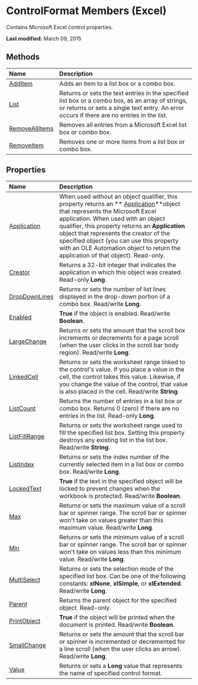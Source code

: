 
# ControlFormat Members (Excel)
Contains Microsoft Excel control properties.

 **Last modified:** March 09, 2015


## Methods



|**Name**|**Description**|
|:-----|:-----|
| [AddItem](fffc243b-3f94-14ab-f7b4-83c56325aa5e.md)|Adds an item to a list box or a combo box.|
| [List](8ec9abd2-d5cf-8179-96e9-a8b583bb8bcc.md)|Returns or sets the text entries in the specified list box or a combo box, as an array of strings, or returns or sets a single text entry. An error occurs if there are no entries in the list.|
| [RemoveAllItems](de8e1721-45e1-eca9-d35d-7d72c32dc0bf.md)|Removes all entries from a Microsoft Excel list box or combo box.|
| [RemoveItem](351c2333-9e8c-90a6-90a9-839f43184bb8.md)|Removes one or more items from a list box or combo box.|

## Properties



|**Name**|**Description**|
|:-----|:-----|
| [Application](6330abcc-bb92-358d-f690-bdb5eee357bd.md)|When used without an object qualifier, this property returns an  ** [Application](19b73597-5cf9-4f56-8227-b5211f657f6f.md)**object that represents the Microsoft Excel application. When used with an object qualifier, this property returns an  **Application** object that represents the creator of the specified object (you can use this property with an OLE Automation object to return the application of that object). Read-only.|
| [Creator](d3174b4f-70ad-4026-2205-8f71c8f1338a.md)|Returns a 32-bit integer that indicates the application in which this object was created. Read-only  **Long**.|
| [DropDownLines](e2e12163-c247-6518-2d2f-701d27266a1c.md)|Returns or sets the number of list lines displayed in the drop-down portion of a combo box. Read/write  **Long**.|
| [Enabled](feda368f-6f00-1a3b-ea39-179f76178c61.md)| **True** if the object is enabled. Read/write **Boolean**.|
| [LargeChange](2e47bd4f-59dc-d620-14f0-e4ecdfb4eb78.md)|Returns or sets the amount that the scroll box increments or decrements for a page scroll (when the user clicks in the scroll bar body region). Read/write  **Long**.|
| [LinkedCell](398f46f0-593a-6020-6832-5aebe8c8cd68.md)|Returns or sets the worksheet range linked to the control's value. If you place a value in the cell, the control takes this value. Likewise, if you change the value of the control, that value is also placed in the cell. Read/write  **String**.|
| [ListCount](9f7b60aa-8bf9-a7ec-c198-0a6f6316cc3c.md)|Returns the number of entries in a list box or combo box. Returns 0 (zero) if there are no entries in the list. Read-only  **Long**.|
| [ListFillRange](1004b4a7-9315-7736-a71b-1d94d229fd7e.md)|Returns or sets the worksheet range used to fill the specified list box. Setting this property destroys any existing list in the list box. Read/write  **String**.|
| [ListIndex](34df9efc-e53b-58fd-31b1-4ae592d3d9a8.md)|Returns or sets the index number of the currently selected item in a list box or combo box. Read/write  **Long**.|
| [LockedText](3b663597-4dec-8e9c-9d85-d07e162c4243.md)| **True** if the text in the specified object will be locked to prevent changes when the workbook is protected. Read/write **Boolean**.|
| [Max](35ed65e1-94d7-c147-2535-d41c503bb19b.md)|Returns or sets the maximum value of a scroll bar or spinner range. The scroll bar or spinner won't take on values greater than this maximum value. Read/write  **Long**.|
| [Min](e5b70b54-5304-d013-2398-128609ddb7af.md)|Returns or sets the minimum value of a scroll bar or spinner range. The scroll bar or spinner won't take on values less than this minimum value. Read/write  **Long**.|
| [MultiSelect](5ec1e5b6-37ab-465b-bf81-4955f6fd0f31.md)|Returns or sets the selection mode of the specified list box. Can be one of the following constants:  **xlNone**,  **xlSimple**, or  **xlExtended**. Read/write  **Long**.|
| [Parent](8e2957a7-53f4-22d2-fba6-0de5a6e90be8.md)|Returns the parent object for the specified object. Read-only.|
| [PrintObject](9151a4b0-2a1c-5f80-9216-db9f71e552d0.md)| **True** if the object will be printed when the document is printed. Read/write **Boolean**.|
| [SmallChange](5c2c668a-3d4d-ac01-e08b-0db6278ddffd.md)|Returns or sets the amount that the scroll bar or spinner is incremented or decremented for a line scroll (when the user clicks an arrow). Read/write  **Long**.|
| [Value](f719882f-a01a-3eb9-c86d-e9a59bf6c356.md)|Returns or sets a  **Long** value that represents the name of specified control format.|
